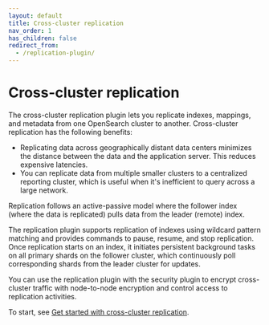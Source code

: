```yaml
---
layout: default
title: Cross-cluster replication
nav_order: 1
has_children: false
redirect_from:
  - /replication-plugin/
---
```


# Cross-cluster replication

The cross-cluster replication plugin lets you replicate indexes, mappings, and metadata from one OpenSearch cluster to another. Cross-cluster replication has the following benefits:
- Replicating data across geographically distant data centers minimizes the distance between the data and the application server. This reduces expensive latencies.
- You can replicate data from multiple smaller clusters to a centralized reporting cluster, which is useful when it's inefficient to query across a large network.

Replication follows an active-passive model where the follower index (where the data is replicated) pulls data from the leader (remote) index.

The replication plugin supports replication of indexes using wildcard pattern matching and provides commands to pause, resume, and stop replication. Once replication starts on an index, it initiates persistent background tasks on all primary shards on the follower cluster, which continuously poll corresponding shards from the leader cluster for updates.

You can use the replication plugin with the security plugin to encrypt cross-cluster traffic with node-to-node encryption and control access to replication activities.

To start, see [Get started with cross-cluster replication]({{site.url}}{{site.baseurl}}/replication-plugin/get-started/).
